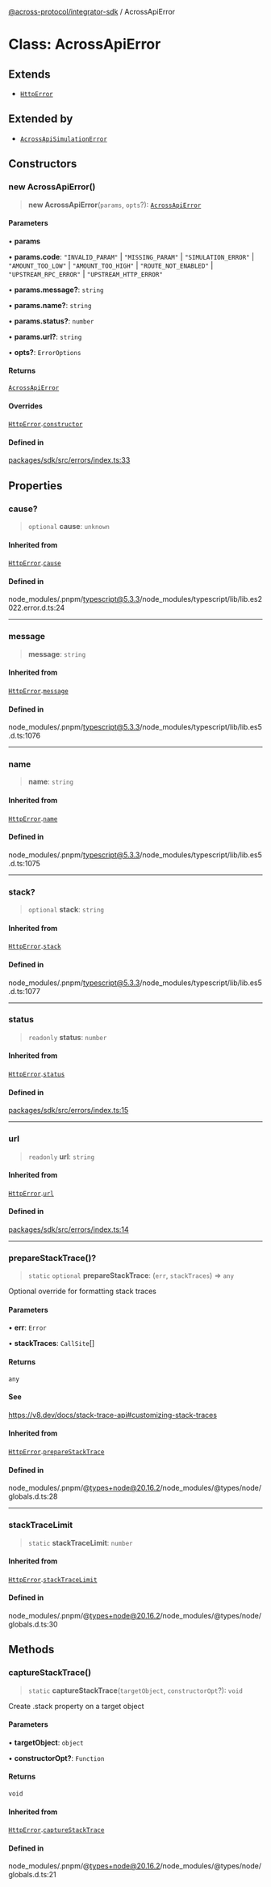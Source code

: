 [@across-protocol/integrator-sdk](../README.md) / AcrossApiError

# Class: AcrossApiError

## Extends

- [`HttpError`](HttpError.md)

## Extended by

- [`AcrossApiSimulationError`](AcrossApiSimulationError.md)

## Constructors

### new AcrossApiError()

> **new AcrossApiError**(`params`, `opts`?): [`AcrossApiError`](AcrossApiError.md)

#### Parameters

• **params**

• **params.code**: `"INVALID_PARAM"` \| `"MISSING_PARAM"` \| `"SIMULATION_ERROR"` \| `"AMOUNT_TOO_LOW"` \| `"AMOUNT_TOO_HIGH"` \| `"ROUTE_NOT_ENABLED"` \| `"UPSTREAM_RPC_ERROR"` \| `"UPSTREAM_HTTP_ERROR"`

• **params.message?**: `string`

• **params.name?**: `string`

• **params.status?**: `number`

• **params.url?**: `string`

• **opts?**: `ErrorOptions`

#### Returns

[`AcrossApiError`](AcrossApiError.md)

#### Overrides

[`HttpError`](HttpError.md).[`constructor`](HttpError.md#constructors)

#### Defined in

[packages/sdk/src/errors/index.ts:33](https://github.com/across-protocol/toolkit/blob/291e746cb19cfa8d76835b72ba70acec1a2f9971/packages/sdk/src/errors/index.ts#L33)

## Properties

### cause?

> `optional` **cause**: `unknown`

#### Inherited from

[`HttpError`](HttpError.md).[`cause`](HttpError.md#cause)

#### Defined in

node\_modules/.pnpm/typescript@5.3.3/node\_modules/typescript/lib/lib.es2022.error.d.ts:24

***

### message

> **message**: `string`

#### Inherited from

[`HttpError`](HttpError.md).[`message`](HttpError.md#message)

#### Defined in

node\_modules/.pnpm/typescript@5.3.3/node\_modules/typescript/lib/lib.es5.d.ts:1076

***

### name

> **name**: `string`

#### Inherited from

[`HttpError`](HttpError.md).[`name`](HttpError.md#name)

#### Defined in

node\_modules/.pnpm/typescript@5.3.3/node\_modules/typescript/lib/lib.es5.d.ts:1075

***

### stack?

> `optional` **stack**: `string`

#### Inherited from

[`HttpError`](HttpError.md).[`stack`](HttpError.md#stack)

#### Defined in

node\_modules/.pnpm/typescript@5.3.3/node\_modules/typescript/lib/lib.es5.d.ts:1077

***

### status

> `readonly` **status**: `number`

#### Inherited from

[`HttpError`](HttpError.md).[`status`](HttpError.md#status)

#### Defined in

[packages/sdk/src/errors/index.ts:15](https://github.com/across-protocol/toolkit/blob/291e746cb19cfa8d76835b72ba70acec1a2f9971/packages/sdk/src/errors/index.ts#L15)

***

### url

> `readonly` **url**: `string`

#### Inherited from

[`HttpError`](HttpError.md).[`url`](HttpError.md#url)

#### Defined in

[packages/sdk/src/errors/index.ts:14](https://github.com/across-protocol/toolkit/blob/291e746cb19cfa8d76835b72ba70acec1a2f9971/packages/sdk/src/errors/index.ts#L14)

***

### prepareStackTrace()?

> `static` `optional` **prepareStackTrace**: (`err`, `stackTraces`) => `any`

Optional override for formatting stack traces

#### Parameters

• **err**: `Error`

• **stackTraces**: `CallSite`[]

#### Returns

`any`

#### See

https://v8.dev/docs/stack-trace-api#customizing-stack-traces

#### Inherited from

[`HttpError`](HttpError.md).[`prepareStackTrace`](HttpError.md#preparestacktrace)

#### Defined in

node\_modules/.pnpm/@types+node@20.16.2/node\_modules/@types/node/globals.d.ts:28

***

### stackTraceLimit

> `static` **stackTraceLimit**: `number`

#### Inherited from

[`HttpError`](HttpError.md).[`stackTraceLimit`](HttpError.md#stacktracelimit)

#### Defined in

node\_modules/.pnpm/@types+node@20.16.2/node\_modules/@types/node/globals.d.ts:30

## Methods

### captureStackTrace()

> `static` **captureStackTrace**(`targetObject`, `constructorOpt`?): `void`

Create .stack property on a target object

#### Parameters

• **targetObject**: `object`

• **constructorOpt?**: `Function`

#### Returns

`void`

#### Inherited from

[`HttpError`](HttpError.md).[`captureStackTrace`](HttpError.md#capturestacktrace)

#### Defined in

node\_modules/.pnpm/@types+node@20.16.2/node\_modules/@types/node/globals.d.ts:21
